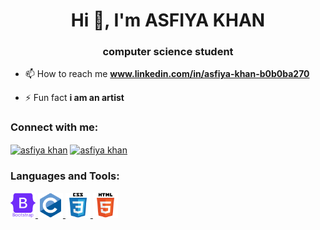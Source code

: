 <h1 align="center">Hi 👋, I'm ASFIYA KHAN</h1>
<h3 align="center"> computer science student</h3>

- 📫 How to reach me **www.linkedin.com/in/asfiya-khan-b0b0ba270**

- ⚡ Fun fact **i am an artist**

<h3 align="left">Connect with me:</h3>
<p align="left">
<a href="https://linkedin.com/in/asfiya khan" target="blank"><img align="center" src="https://raw.githubusercontent.com/rahuldkjain/github-profile-readme-generator/master/src/images/icons/Social/linked-in-alt.svg" alt="asfiya khan" height="30" width="40" /></a>
<a href="https://www.codechef.com/users/asfiya khan" target="blank"><img align="center" src="https://cdn.jsdelivr.net/npm/simple-icons@3.1.0/icons/codechef.svg" alt="asfiya khan" height="30" width="40" /></a>
</p>

<h3 align="left">Languages and Tools:</h3>
<p align="left"> <a href="https://getbootstrap.com" target="_blank" rel="noreferrer"> <img src="https://raw.githubusercontent.com/devicons/devicon/master/icons/bootstrap/bootstrap-plain-wordmark.svg" alt="bootstrap" width="40" height="40"/> </a> <a href="https://www.cprogramming.com/" target="_blank" rel="noreferrer"> <img src="https://raw.githubusercontent.com/devicons/devicon/master/icons/c/c-original.svg" alt="c" width="40" height="40"/> </a> <a href="https://www.w3schools.com/css/" target="_blank" rel="noreferrer"> <img src="https://raw.githubusercontent.com/devicons/devicon/master/icons/css3/css3-original-wordmark.svg" alt="css3" width="40" height="40"/> </a> <a href="https://www.w3.org/html/" target="_blank" rel="noreferrer"> <img src="https://raw.githubusercontent.com/devicons/devicon/master/icons/html5/html5-original-wordmark.svg" alt="html5" width="40" height="40"/> </a> </p>

